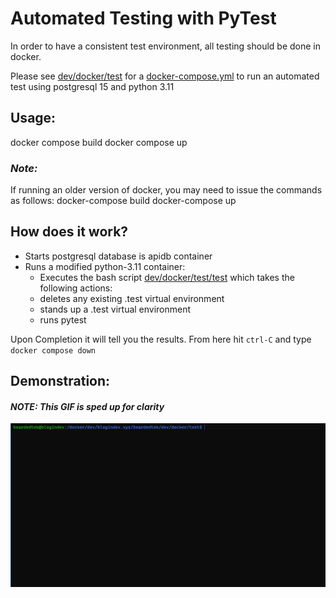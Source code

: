 # Automated Testing with PyTest

In order to have a consistent test environment, all testing should be done in docker.

Please see [dev/docker/test](dev/docker/test) for a [docker-compose.yml](dev/docker/test/docker-compose.yml) to run an automated test using postgresql 15 and python 3.11

## Usage:
docker compose build
docker compose up
### *Note:*
If running an older version of docker, you may need to issue the commands as follows:
docker-compose build
docker-compose up


## How does it work?
- Starts postgresql database is apidb container
- Runs a modified python-3.11 container:
    - Executes the bash script [dev/docker/test/test](dev/docker/test/test) which takes the following actions:
    - deletes any existing .test virtual environment
    - stands up a .test virtual environment
    - runs pytest


Upon Completion it will tell you the results.  From here hit `ctrl-C` and type `docker compose down`

## Demonstration:
#### *NOTE: This GIF is sped up for clarity*
![Automated Test GIF](dev/docker/test/automated_test.gif "Automated Test")